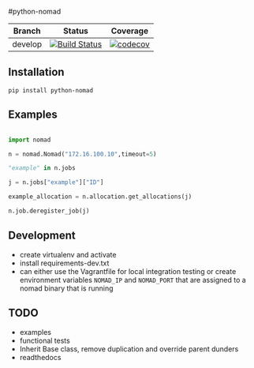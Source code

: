 #python-nomad


Branch | Status | Coverage |
---| ---| --- 
develop | [![Build Status](https://travis-ci.org/jrxFive/python-nomad.svg?branch=develop)](https://travis-ci.org/jrxFive/python-nomad) | [![codecov](https://codecov.io/gh/jrxFive/python-nomad/branch/develop/graph/badge.svg)](https://codecov.io/gh/jrxFive/python-nomad)


## Installation
```
pip install python-nomad
```

## Examples
```python

import nomad

n = nomad.Nomad("172.16.100.10",timeout=5)

"example" in n.jobs

j = n.jobs["example"]["ID"]

example_allocation = n.allocation.get_allocations(j)

n.job.deregister_job(j)
```

## Development
* create virtualenv and activate
* install requirements-dev.txt
* can either use the Vagrantfile for local integration testing or create environment variables `NOMAD_IP` and `NOMAD_PORT` that are assigned to a nomad binary that is running

## TODO
* examples
* functional tests
* Inherit Base class, remove duplication and override parent dunders
* readthedocs
